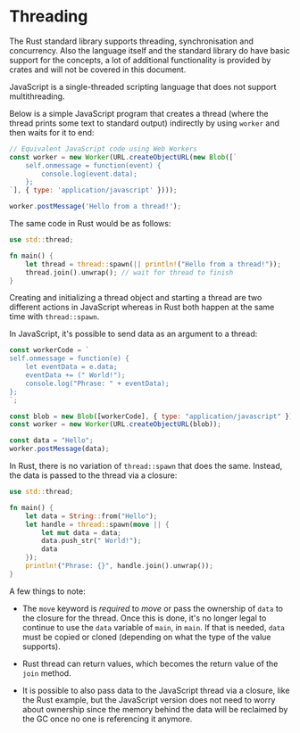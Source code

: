 # Threading

The Rust standard library supports threading, synchronisation and concurrency. Also the language itself and the standard library do have basic support for the concepts, a lot of additional functionality is provided by crates and will not be covered in this document.

JavaScript is a single-threaded scripting language that does not support multithreading.

<!--The following lists approximate mapping of threading types and methods in .NET
to Rust:

| .NET               | Rust                      |
| ------------------ | ------------------------- |
| `Thread`           | `std::thread::thread`     |
| `Thread.Start`     | `std::thread::spawn`      |
| `Thread.Join`      | `std::thread::JoinHandle` |
| `Thread.Sleep`     | `std::thread::sleep`      |
| `ThreadPool`       | -                         |
| `Mutex`            | `std::sync::Mutex`        |
| `Semaphore`        | -                         |
| `Monitor`          | `std::sync::Mutex`        |
| `ReaderWriterLock` | `std::sync::RwLock`       |
| `AutoResetEvent`   | `std::sync::Condvar`      |
| `ManualResetEvent` | `std::sync::Condvar`      |
| `Barrier`          | `std::sync::Barrier`      |
| `CountdownEvent`   | `std::sync::Barrier`      |
| `Interlocked`      | `std::sync::atomic`       |
| `Volatile`         | `std::sync::atomic`       |
| `ThreadLocal`      | `std::thread_local`       |
-->
Below is a simple JavaScript program that creates a thread (where the thread prints some text to standard output) indirectly by using `worker` and then waits for it to end:

```js
// Equivalent JavaScript code using Web Workers
const worker = new Worker(URL.createObjectURL(new Blob([`
    self.onmessage = function(event) {
        console.log(event.data);
    };
`], { type: 'application/javascript' })));

worker.postMessage('Hello from a thread!');
```

The same code in Rust would be as follows:

```rust
use std::thread;

fn main() {
    let thread = thread::spawn(|| println!("Hello from a thread!"));
    thread.join().unwrap(); // wait for thread to finish
}
```

Creating and initializing a thread object and starting a thread are two different actions in JavaScript whereas in Rust both happen at the same time with `thread::spawn`.

In JavaScript, it's possible to send data as an argument to a thread:
```js
const workerCode = `
self.onmessage = function(e) {
    let eventData = e.data;
    eventData += (" World!");
    console.log("Phrase: " + eventData);
};
`;

const blob = new Blob([workerCode], { type: "application/javascript" });
const worker = new Worker(URL.createObjectURL(blob));

const data = "Hello";
worker.postMessage(data);
```

<!--However, a more modern or terser version would use closures:

```csharp
using System;
using System.Text;
using System.Threading;

var data = new StringBuilder("Hello");

var t = new Thread(obj => data.Append(" World!"));

t.Start();
t.Join();

Console.WriteLine($"Phrase: {data}");
```-->

In Rust, there is no variation of `thread::spawn` that does the same. Instead, the data is passed to the thread via a closure:

```rust
use std::thread;

fn main() {
    let data = String::from("Hello");
    let handle = thread::spawn(move || {
        let mut data = data;
        data.push_str(" World!");
        data
    });
    println!("Phrase: {}", handle.join().unwrap());
}
```

A few things to note:

- The `move` keyword is _required_ to _move_ or pass the ownership of `data` to the closure for the thread. Once this is done, it's no longer legal to continue to use the `data` variable of `main`, in `main`. If that is needed, `data` must be copied or cloned (depending on what the type of the value supports).

- Rust thread can return values, which becomes the return value of the `join` method.

- It is possible to also pass data to the JavaScript thread via a closure, like the Rust example, but the JavaScript version does not need to worry about ownership since the memory behind the data will be reclaimed by the GC once no one is referencing it anymore.
